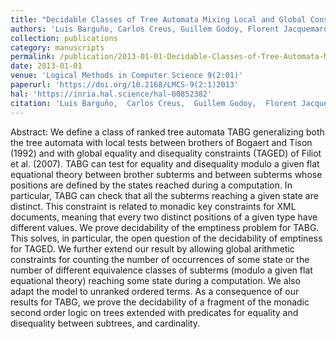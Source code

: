 ```yaml
---
title: "Decidable Classes of Tree Automata Mixing Local and Global Constraints Modulo Flat Theories"
authors: 'Luis Barguño, Carlos Creus, Guillem Godoy, Florent Jacquemard, Camille Vacher'
collection: publications
category: manuscripts
permalink: /publication/2013-01-01-Decidable-Classes-of-Tree-Automata-Mixing-Local-and-Global-Constraints-Modulo-Flat-Theories
date: 2013-01-01
venue: 'Logical Methods in Computer Science 9(2:01)'
paperurl: 'https://doi.org/10.2168/LMCS-9(2:1)2013'
hal: 'https://inria.hal.science/hal-00852382'
citation: 'Luis Barguño,  Carlos Creus,  Guillem Godoy,  Florent Jacquemard,  Camille Vacher, &quot;Decidable Classes of Tree Automata Mixing Local and Global Constraints Modulo Flat Theories&quot; Logical Methods in Computer Science 9(2:01), 2013.'
---
```

Abstract: 
We define a class of ranked tree automata TABG generalizing both the tree automata with local tests between brothers of Bogaert and Tison (1992) and with global equality and disequality constraints (TAGED) of Filiot et al. (2007). TABG can test for equality and disequality modulo a given flat equational theory between brother subterms and between subterms whose positions are defined by the states reached during a computation. In particular, TABG can check that all the subterms reaching a given state are distinct. This constraint is related to monadic key constraints for XML documents, meaning that every two distinct positions of a given type have different values. We prove decidability of the emptiness problem for TABG. This solves, in particular, the open question of the decidability of emptiness for TAGED. We further extend our result by allowing global arithmetic constraints for counting the number of occurrences of some state or the number of different equivalence classes of subterms (modulo a given flat equational theory) reaching some state during a computation. We also adapt the model to unranked ordered terms. As a consequence of our results for TABG, we prove the decidability of a fragment of the monadic second order logic on trees extended with predicates for equality and disequality between subtrees, and cardinality.